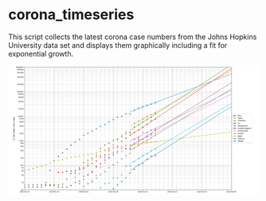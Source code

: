 # corona_timeseries

This script collects the latest corona case numbers from the Johns Hopkins
University data set and displays them graphically including a fit for exponential growth.

![](example_output.png)